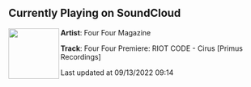 ## Currently Playing on SoundCloud

[<img align="left" width="100" src="https://i1.sndcdn.com/artworks-HugtqO1k9Yn9zVMB-CELHUg-t500x500.jpg">](https://soundcloud.com/fourfourmagazine/four-four-premiere-riot-code-cirus-primus-recordings-1)

**Artist**: Four Four Magazine 

**Track**: Four Four Premiere: RIOT CODE - Cirus [Primus Recordings]

Last updated at 09/13/2022 09:14

